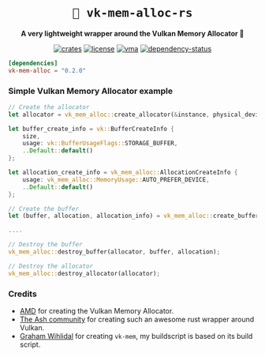 <!-- markdownlint-disable-file MD041 -->
<!-- markdownlint-disable-file MD033 -->

<div align="center">

# `🌋 vk-mem-alloc-rs`

**A very lightweight wrapper around the Vulkan Memory Allocator 🦀**

[![crates][crates-badge]][crates-url]
[![license][license-badge]][license-url]
[![vma][vma-badge]][vma-url]
[![dependency-status][dependency-badge]][dependency-url]

[crates-badge]: https://img.shields.io/crates/v/vk-mem-alloc.svg
[crates-url]: https://crates.io/crates/vk-mem-alloc

[license-badge]: https://img.shields.io/badge/License-MIT/Apache_2.0-blue.svg
[license-url]: LICENSE-MIT

[vma-badge]: https://img.shields.io/badge/Vulkan%20Memory%20Allocator-3.0.1-orange
[vma-url]: https://github.com/GPUOpen-LibrariesAndSDKs/VulkanMemoryAllocator

[dependency-badge]: https://deps.rs/repo/github/projectkml/vk-mem-alloc-rs/status.svg
[dependency-url]: https://deps.rs/repo/github/projectkml/vk-mem-alloc-rs

</div>

```TOML
[dependencies]
vk-mem-alloc = "0.2.0"
```

### Simple Vulkan Memory Allocator example
```Rust
// Create the allocator
let allocator = vk_mem_alloc::create_allocator(&instance, physical_device, &device, None).unwrap();

let buffer_create_info = vk::BufferCreateInfo {
    size,
    usage: vk::BufferUsageFlags::STORAGE_BUFFER,
    ..Default::default()
};

let allocation_create_info = vk_mem_alloc::AllocationCreateInfo {
    usage: vk_mem_alloc::MemoryUsage::AUTO_PREFER_DEVICE,
    ..Default::default()
};

// Create the buffer
let (buffer, allocation, allocation_info) = vk_mem_alloc::create_buffer(allocator, &buffer_create_info, &allocation_create_info).unwrap();

....

// Destroy the buffer
vk_mem_alloc::destroy_buffer(allocator, buffer, allocation);

// Destroy the allocator
vk_mem_alloc::destroy_allocator(allocator);
```

### Credits
* [AMD](https://gpuopen.com/vulkan-memory-allocator/) for creating the Vulkan Memory Allocator.
* [The Ash community](https://github.com/ash-rs/ash) for creating such an awesome rust wrapper around Vulkan.
* [Graham Wihlidal](https://github.com/gwihlidal/vk-mem-rs) for creating `vk-mem`, my buildscript is based on its build script.

